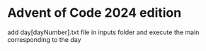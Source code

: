 # Advent of Code 2024 edition

add day[dayNumber].txt file in inputs folder and execute the main corresponding to the day
